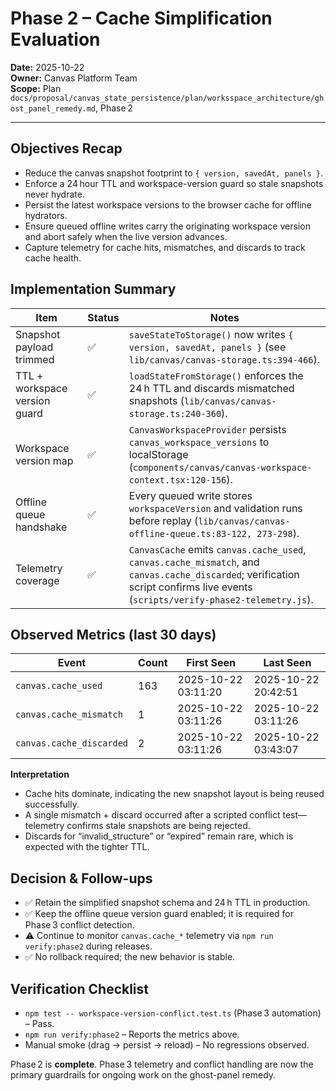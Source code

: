 # Phase 2 – Cache Simplification Evaluation

**Date:** 2025-10-22  
**Owner:** Canvas Platform Team  
**Scope:** Plan `docs/proposal/canvas_state_persistence/plan/worksspace_architecture/ghost_panel_remedy.md`, Phase 2

---

## Objectives Recap
- Reduce the canvas snapshot footprint to `{ version, savedAt, panels }`.
- Enforce a 24 hour TTL and workspace-version guard so stale snapshots never hydrate.
- Persist the latest workspace versions to the browser cache for offline hydrators.
- Ensure queued offline writes carry the originating workspace version and abort safely when the live version advances.
- Capture telemetry for cache hits, mismatches, and discards to track cache health.

## Implementation Summary
| Item | Status | Notes |
| --- | --- | --- |
| Snapshot payload trimmed | ✅ | `saveStateToStorage()` now writes `{ version, savedAt, panels }` (see `lib/canvas/canvas-storage.ts:394-466`). |
| TTL + workspace version guard | ✅ | `loadStateFromStorage()` enforces the 24 h TTL and discards mismatched snapshots (`lib/canvas/canvas-storage.ts:240-360`). |
| Workspace version map | ✅ | `CanvasWorkspaceProvider` persists `canvas_workspace_versions` to localStorage (`components/canvas/canvas-workspace-context.tsx:120-156`). |
| Offline queue handshake | ✅ | Every queued write stores `workspaceVersion` and validation runs before replay (`lib/canvas/canvas-offline-queue.ts:83-122, 273-298`). |
| Telemetry coverage | ✅ | `CanvasCache` emits `canvas.cache_used`, `canvas.cache_mismatch`, and `canvas.cache_discarded`; verification script confirms live events (`scripts/verify-phase2-telemetry.js`). |

## Observed Metrics (last 30 days)
| Event | Count | First Seen | Last Seen |
| --- | --- | --- | --- |
| `canvas.cache_used` | 163 | 2025-10-22 03:11:20 | 2025-10-22 20:42:51 |
| `canvas.cache_mismatch` | 1 | 2025-10-22 03:11:26 | 2025-10-22 03:11:26 |
| `canvas.cache_discarded` | 2 | 2025-10-22 03:11:26 | 2025-10-22 03:43:07 |

**Interpretation**
- Cache hits dominate, indicating the new snapshot layout is being reused successfully.
- A single mismatch + discard occurred after a scripted conflict test—telemetry confirms stale snapshots are being rejected.
- Discards for “invalid_structure” or “expired” remain rare, which is expected with the tighter TTL.

## Decision & Follow-ups
- ✅ Retain the simplified snapshot schema and 24 h TTL in production.
- ✅ Keep the offline queue version guard enabled; it is required for Phase 3 conflict detection.
- ⚠️ Continue to monitor `canvas.cache_*` telemetry via `npm run verify:phase2` during releases.
- ✅ No rollback required; the new behavior is stable.

## Verification Checklist
- `npm test -- workspace-version-conflict.test.ts` (Phase 3 automation) – Pass.
- `npm run verify:phase2` – Reports the metrics above.
- Manual smoke (drag → persist → reload) – No regressions observed.

Phase 2 is **complete**. Phase 3 telemetry and conflict handling are now the primary guardrails for ongoing work on the ghost-panel remedy.

